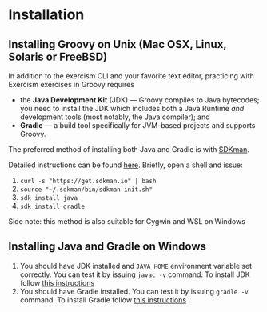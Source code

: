 # Installation

## Installing Groovy on Unix (Mac OSX, Linux, Solaris or FreeBSD)

In addition to the exercism CLI and your favorite text editor, practicing with Exercism exercises in Groovy requires

* the **Java Development Kit** (JDK) — Groovy compiles to Java bytecodes; you need to install the JDK which includes both a Java Runtime *and* development tools (most notably, the Java compiler); and
* **Gradle** — a build tool specifically for JVM-based projects and supports Groovy.

The preferred method of installing both Java and Gradle is with [SDKman](http://sdkman.io/).

Detailed instructions can be found [here](https://sdkman.io/install). Briefly, open a shell and issue:

1. `curl -s "https://get.sdkman.io" | bash`
1. `source "~/.sdkman/bin/sdkman-init.sh"`
1. `sdk install java`
1. `sdk install gradle`

Side note: this method is also suitable for Cygwin and WSL on Windows

## Installing Java and Gradle on Windows

1. You should have JDK installed and `JAVA_HOME` environment variable set correctly. 
You can test it by issuing `javac -v` command. 
To install JDK follow [this instructions](https://docs.oracle.com/javase/10/install/installation-jdk-and-jre-microsoft-windows-platforms.htm)
1. You should have Gradle installed. 
You can test it by issuing `gradle -v` command. 
To install Gradle follow [this instructions](https://gradle.org/install/#manually)